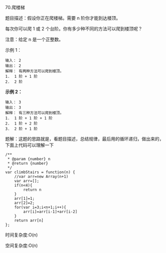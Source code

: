 70.爬楼梯

题目描述：假设你正在爬楼梯。需要 n 阶你才能到达楼顶。

每次你可以爬 1 或 2 个台阶。你有多少种不同的方法可以爬到楼顶呢？

注意：给定 n 是一个正整数。

示例 1：

```
输入： 2
输出： 2
解释： 有两种方法可以爬到楼顶。
1.  1 阶 + 1 阶
2.  2 阶
```

**示例 2：**

```
输入： 3
输出： 3
解释： 有三种方法可以爬到楼顶。
1.  1 阶 + 1 阶 + 1 阶
2.  1 阶 + 2 阶
3.  2 阶 + 1 阶
```

题解：这题的思路就是，看题目描述，总结规律，最后用的循环递归，做出来的，下面上代码可以理解一下

```
/**
 * @param {number} n
 * @return {number}
 */
var climbStairs = function(n) {
    //var arr=new Array(n+1)
    var arr=[];
    if(n<4){
        return n
    }
    arr[1]=1;
    arr[2]=2;
    for(var i=3;i<n+1;i++){
        arr[i]=arr[i-1]+arr[i-2]
    }
    return arr[n]
};
```

时间复杂度:O(n)

空间复杂度:O(n)